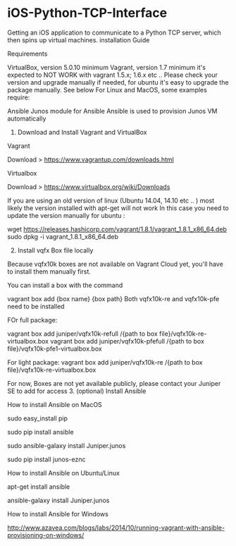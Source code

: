 # iOS-Python-TCP-Interface
Getting an iOS application to communicate to a Python TCP server, which then spins up virtual machines.
installation Guide

Requirements

VirtualBox, version 5.0.10 minimum
Vagrant, version 1.7 minimum
it's expected to NOT WORK with vagrant 1.5.x; 1.6.x etc .. Please check your version and upgrade manually if needed, for ubuntu it's easy to upgrade the package manually. See below
For Linux and MacOS, some examples require:

Ansible
Junos module for Ansible
Ansible is used to provision Junos VM automatically

1. Download and Install Vagrant and VirtualBox

Vagrant

Download > https://www.vagrantup.com/downloads.html

Virtualbox

Download > https://www.virtualbox.org/wiki/Downloads

If you are using an old version of linux (Ubuntu 14.04, 14.10 etc .. ) most likely the version installed with apt-get will not work In this case you need to update the version manually
for ubuntu :

wget https://releases.hashicorp.com/vagrant/1.8.1/vagrant_1.8.1_x86_64.deb
sudo dpkg -i vagrant_1.8.1_x86_64.deb

2. Install vqfx Box file locally

Because vqfx10k boxes are not available on Vagrant Cloud yet, you'll have to install them manually first.

You can install a box with the command

vagrant box add {box name} {box path}
Both vqfx10k-re and vqfx10k-pfe need to be installed

FOr full package:

vagrant box add juniper/vqfx10k-refull /{path to box file}/vqfx10k-re-virtualbox.box
vagrant box add juniper/vqfx10k-pfefull /{path to box file}/vqfx10k-pfe1-virtualbox.box  

For light package:
vagrant box add juniper/vqfx10k-re /{path to box file}/vqfx10k-re-virtualbox.box

For now, Boxes are not yet available publicly, please contact your Juniper SE to add for access
3. (optional) Install Ansible

How to install Ansible on MacOS

sudo easy_install pip

sudo pip install ansible

sudo ansible-galaxy install Juniper.junos

sudo pip install junos-eznc

How to install Ansible on Ubuntu/Linux

apt-get install ansible

ansible-galaxy install Juniper.junos

How to install Ansible for Windows

http://www.azavea.com/blogs/labs/2014/10/running-vagrant-with-ansible-provisioning-on-windows/
